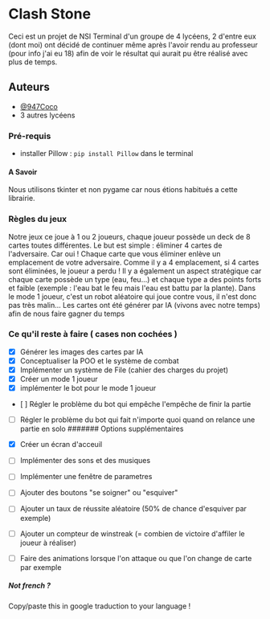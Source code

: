 # Clash Stone
Ceci est un projet de NSI Terminal d'un groupe de 4 lycéens, 2 d'entre eux (dont moi) ont décidé de continuer même après l'avoir rendu au professeur (pour info j'ai eu 18) afin de voir le résultat qui aurait pu être réalisé avec plus de temps.

## Auteurs
- [@947Coco](https://github.com/947Coco)
- 3 autres lycéens

### Pré-requis
- installer Pillow : `pip install Pillow` dans le terminal

#### A Savoir
Nous utilisons tkinter et non pygame car nous étions habitués a cette librairie.

### Règles du jeux
Notre jeux ce joue à 1 ou 2 joueurs, chaque joueur possède un deck de 8 cartes 
toutes différentes. Le but est simple : éliminer 4 cartes de l'adversaire. 
Car oui ! Chaque carte que vous éliminer enlève un emplacement de votre adversaire. 
Comme il y a 4 emplacement, si 4 cartes sont éliminées, le joueur a perdu !
Il y a également un aspect stratégique car chaque carte possède un type (eau, feu...)
et chaque type a des points forts et faible (exemple : l'eau bat le feu mais l'eau 
est battu par la plante).
Dans le mode 1 joueur, c'est un robot aléatoire qui joue contre vous, il n'est donc pas 
très malin...
Les cartes ont été générer par IA (vivons avec notre temps) afin de nous faire gagner du temps

### Ce qu'il reste à faire ( cases non cochées )
- [x] Générer les images des cartes par IA
- [x] Conceptualiser la POO et le système de combat
- [x] Implémenter un système de File (cahier des charges du projet)
- [x] Créer un mode 1 joueur 
- [x] implémenter le bot pour le mode 1 joueur
- [ ] Régler le problème du bot qui empêche l'empêche de finir la partie
- [ ] Régler le problème du bot qui fait n'importe quoi quand on relance une partie en solo
####### Options supplémentaires
- [x] Créer un écran d'acceuil
- [ ] Implémenter des sons et des musiques
- [ ] Implémenter une fenêtre de parametres 
- [ ] Ajouter des boutons "se soigner" ou "esquiver"  
- [ ] Ajouter un taux de réussite aléatoire (50% de chance d'esquiver par exemple)
- [ ] Ajouter un compteur de winstreak (= combien de victoire d'affiler le joueur à réaliser)
- [ ] Faire des animations lorsque l'on attaque ou que l'on change de carte par exemple



##### Not french ?
Copy/paste this in google traduction to your language !



